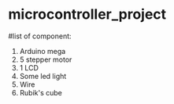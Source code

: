 # microcontroller_project
#list of component:
1. Arduino mega
2. 5 stepper motor
3. 1 LCD
4. Some led light
5. Wire
6. Rubik's cube
